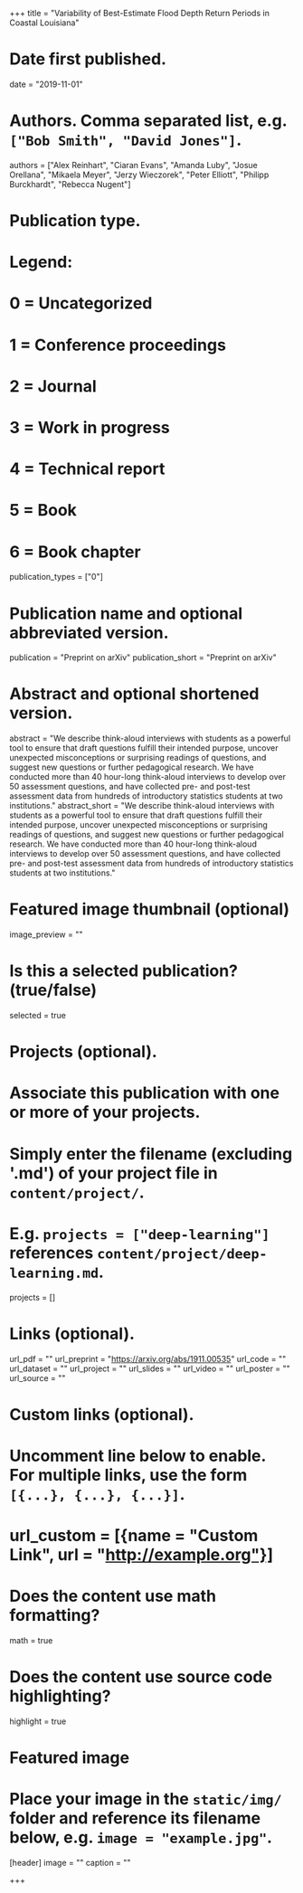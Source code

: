 +++
title = "Variability of Best-Estimate Flood Depth Return Periods in Coastal Louisiana"

# Date first published.
date = "2019-11-01"

# Authors. Comma separated list, e.g. `["Bob Smith", "David Jones"]`.
authors = ["Alex Reinhart", "Ciaran Evans", "Amanda Luby", "Josue Orellana", "Mikaela Meyer", "Jerzy Wieczorek", "Peter Elliott", "Philipp Burckhardt", "Rebecca Nugent"]

# Publication type.
# Legend:
# 0 = Uncategorized
# 1 = Conference proceedings
# 2 = Journal
# 3 = Work in progress
# 4 = Technical report
# 5 = Book
# 6 = Book chapter
publication_types = ["0"]

# Publication name and optional abbreviated version.
publication = "Preprint on arXiv"
publication_short = "Preprint on arXiv"

# Abstract and optional shortened version.
abstract = "We describe think-aloud interviews with students as a powerful tool to ensure that draft questions fulfill their intended purpose, uncover unexpected misconceptions or surprising readings of questions, and suggest new questions or further pedagogical research. We have conducted more than 40 hour-long think-aloud interviews to develop over 50 assessment questions, and have collected pre- and post-test assessment data from hundreds of introductory statistics students at two institutions."
abstract_short = "We describe think-aloud interviews with students as a powerful tool to ensure that draft questions fulfill their intended purpose, uncover unexpected misconceptions or surprising readings of questions, and suggest new questions or further pedagogical research. We have conducted more than 40 hour-long think-aloud interviews to develop over 50 assessment questions, and have collected pre- and post-test assessment data from hundreds of introductory statistics students at two institutions."

# Featured image thumbnail (optional)
image_preview = ""

# Is this a selected publication? (true/false)
selected = true

# Projects (optional).
#   Associate this publication with one or more of your projects.
#   Simply enter the filename (excluding '.md') of your project file in `content/project/`.
#   E.g. `projects = ["deep-learning"]` references `content/project/deep-learning.md`.
projects = []

# Links (optional).
url_pdf = ""
url_preprint = "https://arxiv.org/abs/1911.00535"
url_code = ""
url_dataset = ""
url_project = ""
url_slides = ""
url_video = ""
url_poster = ""
url_source = ""

# Custom links (optional).
#   Uncomment line below to enable. For multiple links, use the form `[{...}, {...}, {...}]`.
# url_custom = [{name = "Custom Link", url = "http://example.org"}]

# Does the content use math formatting?
math = true

# Does the content use source code highlighting?
highlight = true

# Featured image
# Place your image in the `static/img/` folder and reference its filename below, e.g. `image = "example.jpg"`.
[header]
image = ""
caption = ""

+++
